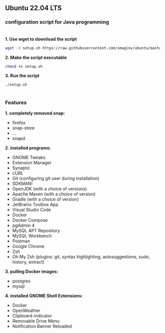 ## Ubuntu 22.04 LTS

### configuration script for Java programming <br><br>

**1. Use wget to download the script**

```bash
wget -O setup.sh https://raw.githubusercontent.com/smaginv/ubuntu/master/setup.sh
```

**2. Make the script executable**
```bash
chmod +x setup.sh
```

**3. Run the script**
```bash
./setup.sh
```

#

### **Features**

**1. completely removed snap:**

- firefox
- snap-store
- ...
- snapd

**2. installed programs:**

- GNOME Tweaks
- Extension Manager
- Synaptic
- cURL
- Git (configuring git user during installation)
- SDKMAN!
- OpenJDK (with a choice of versions)
- Apache Maven (with a choice of version)
- Gradle (with a choice of version)
- JetBrains Toolbox App
- Visual Studio Code
- Docker
- Docker Compose
- pgAdmin 4
- MySQL APT Repository
- MySQL Workbench
- Postman
- Google Chrome
- Zsh
- Oh My Zsh (plugins: git, syntax highlighting, autosuggestions, sudo, history, extract)

**3. pulling Docker images:**

- postgres
- mysql

**4. installed GNOME Shell Extensions:**

- Docker
- OpenWeather
- Clipboard-indicator
- Removable Drive Menu
- Notification Banner Reloaded